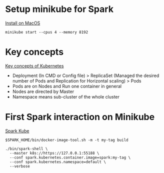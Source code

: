 # Setup minikube for Spark

[Install on MacOS](https://minikube.sigs.k8s.io/docs/start/)

```shell
minikube start --cpus 4 --memory 8192 
```


# Key concepts

[Key concepts of Kubernetes](https://towardsdatascience.com/key-kubernetes-concepts-62939f4bc08e)

- Deployment (In CMD or Config file) > ReplicaSet (Managed the desired number of Pods and Replication for Horizontal scaling) > Pods
- Pods are on Nodes and Run one container in general
- Nodes are directed by Master
- Namespace means sub-cluster of the whole cluster


# First Spark interaction on Minikube

[Spark Kube](https://jaceklaskowski.github.io/spark-kubernetes-book/demo/spark-shell-on-minikube/)

```shell
$SPARK_HOME/bin/docker-image-tool.sh -m -t my-tag build
```

```shell
./bin/spark-shell \
  --master k8s://https://127.0.0.1:55188 \
  --conf spark.kubernetes.container.image=spark:my-tag \
  --conf spark.kubernetes.namespace=default \
  --verbose
```